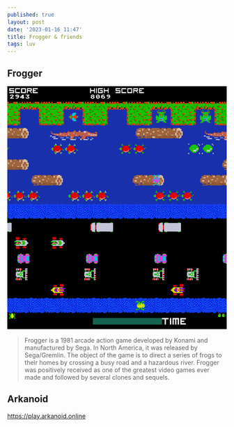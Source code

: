 ```yaml
---
published: true
layout: post
date: '2023-01-16 11:47'
title: Frogger & friends
tags: luv 
---
```

## Frogger

<a href="https://froggerclassic.appspot.com"><img src="/media/frogg.png"></a>  

> Frogger is a 1981 arcade action game developed by Konami and manufactured by Sega. In North America, it was released by Sega/Gremlin. The object of the game is to direct a series of frogs to their homes by crossing a busy road and a hazardous river.
> Frogger was positively received as one of the greatest video games ever made and followed by several clones and sequels.

## Arkanoid

<https://play.arkanoid.online>
